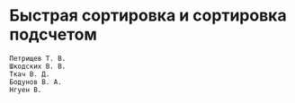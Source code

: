 # Быстрая сортировка и сортировка подсчетом

```
Петрищев Т. В.
Шкодских В. В.
Ткач В. Д.
Бодунов В. А.
Нгуен В. 
```